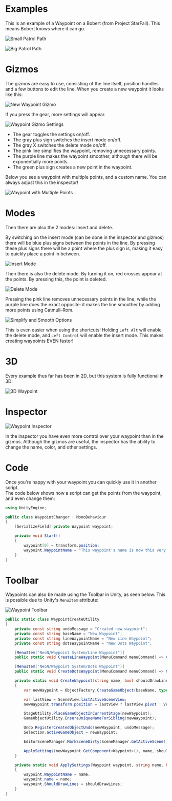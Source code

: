 # Examples

This is an example of a Waypoint on a Bobert (from Project StarFall). This means Bobert knows where it can go.

![Small Patrol Path](./assets/images/projects/waypoint-system/small-patrol-path.png)  

![Big Patrol Path](./assets/images/projects/waypoint-system/big-patrol-path.png)  

# Gizmos

The gizmos are easy to use, consisting of the line itself, position handles and a few buttons to edit the line. When you create a new waypoint it looks like this:

![New Waypoint Gizmo](./assets/images/projects/waypoint-system/gizmo.png)

If you press the gear, more settings will appear.

![Waypoint Gizmo Settings](./assets/images/projects/waypoint-system/gizmo-settings.png)

- The gear toggles the settings on/off.  
- The gray plus sign switches the insert mode on/off.  
- The gray X switches the delete mode on/off.  
- The pink line simplifies the waypoint, removing unnecessary points.  
- The purple line makes the waypoint smoother, although there will be exponentially more points.  
- The green plus sign creates a new point in the waypoint.  

Below you see a waypoint with multiple points, and a custom name. You can always adjust this in the inspector!

![Waypoint with Multiple Points](./assets/images/projects/waypoint-system/multiple-points.png)

# Modes

Then there are also the 2 modes: insert and delete.

By switching on the insert mode (can be done in the inspector and gizmos) there will be blue plus signs between the points in the line. By pressing these plus signs there will be a point where the plus sign is, making it easy to quickly place a point in between.

![Insert Mode](./assets/images/projects/waypoint-system/insert-mode.png)

Then there is also the delete mode. By turning it on, red crosses appear at the points. By pressing this, the point is deleted.

![Delete Mode](./assets/images/projects/waypoint-system/delete-mode.png)

Pressing the pink line removes unnecessary points in the line, while the purple line does the exact opposite: it makes the line smoother by adding more points using Catmull–Rom.

![Simplify and Smooth Options](./assets/images/projects/waypoint-system/simplify-smooth.png)

This is even easier when using the shortcuts! Holding `Left Alt` will enable the delete mode, and `Left Control` will enable the insert mode. This makes creating waypoints EVEN faster!

# 3D

Every example thus far has been in 2D, but this system is fully functional in 3D:

![3D Waypoint](./assets/images/projects/waypoint-system/3d-waypoint.png)

# Inspector

![Waypoint Inspector](./assets/images/projects/waypoint-system/waypoint-inspector.png)

In the inspector you have even more control over your waypoint than in the gizmos. Although the gizmos are useful, the inspector has the ability to change the name, color, and other settings.

# Code

Once you're happy with your waypoint you can quickly use it in another script.  
The code below shows how a script can get the points from the waypoint, and even change them:

```csharp
using UnityEngine;

public class WaypointChanger : MonoBehaviour
{
    [SerializeField] private Waypoint waypoint;

    private void Start()
    {
        waypoint[0] = transform.position;
        waypoint.WaypointName = "This waypoint's name is now this very long string!";
    }
}
```

# Toolbar

Waypoints can also be made using the Toolbar in Unity, as seen below.
This is possible due to Unity's `MenuItem` attribute:

![Waypoint Toolbar](./assets/images/projects/waypoint-system/toolbar.png)

```csharp
public static class WaypointCreateUtility
{
    private const string undoMessage = "Created new waypoint";
    private const string baseName = "New Waypoint";
    private const string lineWaypointName = "New Line Waypoint";
    private const string dotsWaypointName = "New Dots Waypoint";

    [MenuItem("NeoN/Waypoint System/Line Waypoint")]
    public static void CreateLineWaypoint(MenuCommand menuCommand) => CreateWaypoint(lineWaypointName, true);

    [MenuItem("NeoN/Waypoint System/Dots Waypoint")]
    public static void CreateDotsWaypoint(MenuCommand menuCommand) => CreateWaypoint(dotsWaypointName, false);

    private static void CreateWaypoint(string name, bool shouldDrawLines)
    {
        var newWaypoint = ObjectFactory.CreateGameObject(baseName, typeof(Waypoint));

        var lastView = SceneView.lastActiveSceneView;
        newWaypoint.transform.position = lastView ? lastView.pivot : Vector3.zero;

        StageUtility.PlaceGameObjectInCurrentStage(newWaypoint);
        GameObjectUtility.EnsureUniqueNameForSibling(newWaypoint);

        Undo.RegisterCreatedObjectUndo(newWaypoint, undoMessage);
        Selection.activeGameObject = newWaypoint;

        EditorSceneManager.MarkSceneDirty(SceneManager.GetActiveScene());

        ApplySettings(newWaypoint.GetComponent<Waypoint>(), name, shouldDrawLines);
    }

    private static void ApplySettings(Waypoint waypoint, string name, bool shouldDrawLines)
    {
        waypoint.WaypointName = name;
        waypoint.name = name;
        waypoint.ShouldDrawLines = shouldDrawLines;
    }
}
```